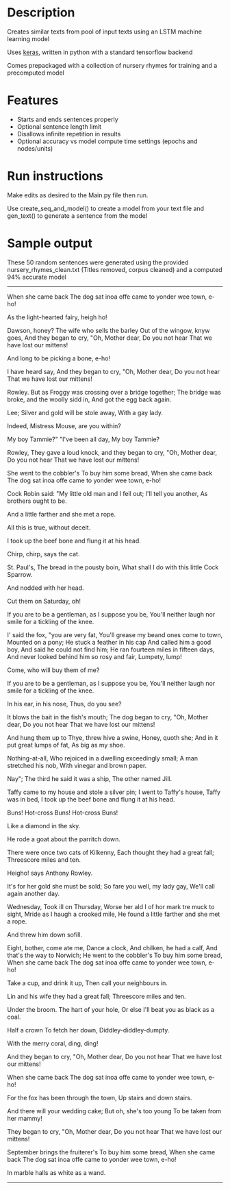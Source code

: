 # Description
Creates similar texts from pool of input texts using an LSTM machine learning model

Uses [keras](http://keras.io), written in python with a standard tensorflow backend

Comes prepackaged with a collection of nursery rhymes for training and a precomputed model

# Features

- Starts and ends sentences properly
- Optional sentence length limit
- Disallows infinite repetition in results
- Optional accuracy vs model compute time settings (epochs and nodes/units)

# Run instructions

Make edits as desired to the Main.py file then run. 

Use create_seq_and_model() to create a model from your text file and gen_text() to generate a sentence from the model

# Sample output

These 50 random sentences were generated using the provided nursery_rhymes_clean.txt (Titles removed, corpus cleaned) and a computed 94% accurate model


---

When she came back The dog sat inoa offe came to yonder wee town, e-ho!


As the light-hearted fairy, heigh ho!


Dawson, honey? The wife who sells the barley Out of the wingow, knyw goes, And they began to cry, "Oh, Mother dear, Do you not hear That we have lost our mittens!


And long to be picking a bone, e-ho!


I have heard say, And they began to cry, "Oh, Mother dear, Do you not hear That we have lost our mittens!


Rowley. But as Froggy was crossing over a bridge together; The bridge was broke, and the woolly sidd in, And got the egg back again.


Lee; Silver and gold will be stole away, With a gay lady.


Indeed, Mistress Mouse, are you within?


My boy Tammie?" "I've been all day, My boy Tammie?


Rowley, They gave a loud knock, and they began to cry, "Oh, Mother dear, Do you not hear That we have lost our mittens!


She went to the cobbler's To buy him some bread, When she came back The dog sat inoa offe came to yonder wee town, e-ho!


Cock Robin said: "My little old man and I fell out; I'll tell you another, As brothers ought to be.


And a little farther and she met a rope.


All this is true, without deceit.


I took up the beef bone and flung it at his head.


Chirp, chirp, says the cat.


St. Paul's, The bread in the pousty boin, What shall I do with this little Cock Sparrow.


And nodded with her head.


Cut them on Saturday, oh!


If you are to be a gentleman, as I suppose you be, You'll neither laugh nor smile for a tickling of the knee.


I' said the fox, "you are very fat, You'll grease my beand ones come to town, Mounted on a pony; He stuck a feather in his cap And 
called him a good boy, And said he could not find him; He ran fourteen miles in fifteen days, And never looked behind him so rosy and 
fair, Lumpety, lump!


Come, who will buy them of me?


If you are to be a gentleman, as I suppose you be, You'll neither laugh nor smile for a tickling of the knee.


In his ear, in his nose, Thus, do you see?


It blows the bait in the fish's mouth; The dog began to cry, "Oh, Mother dear, Do you not hear That we have lost our mittens!


And hung them up to Thye, threw hive a swine, Honey, quoth she; And in it put great lumps of fat, As big as my shoe.


Nothing-at-all, Who rejoiced in a dwelling exceedingly small; A man stretched his nob, With vinegar and brown paper.


Nay"; The third he said it was a ship, The other named Jill.


Taffy came to my house and stole a silver pin; I went to Taffy's house, Taffy was in bed, I took up the beef bone and flung it at his 
head.


Buns! Hot-cross Buns! Hot-cross Buns!


Like a diamond in the sky.


He rode a goat about the parritch down.


There were once two cats of Kilkenny, Each thought they had a great fall; Threescore miles and ten.


Heigho! says Anthony Rowley.


It's for her gold she must be sold; So fare you well, my lady gay, We'll call again another day.


Wednesday, Took ill on Thursday, Worse her ald I of hor mark tre muck to sight, Mride as I haugh a crooked mile, He found a little 
farther and she met a rope.


And threw him down sofill.


Eight, bother, come ate me, Dance a clock, And chilken, he had a calf, And that's the way to Norwich; He went to the cobbler's To buy 
him some bread, When she came back The dog sat inoa offe came to yonder wee town, e-ho!


Take a cup, and drink it up, Then call your neighbours in.


Lin and his wife they had a great fall; Threescore miles and ten.


Under the broom. The hart of your hole, Or else I'll beat you as black as a coal.


Half a crown To fetch her down, Diddley-diddley-dumpty.


With the merry coral, ding, ding!


And they began to cry, "Oh, Mother dear, Do you not hear That we have lost our mittens!


When she came back The dog sat inoa offe came to yonder wee town, e-ho!


For the fox has been through the town, Up stairs and down stairs.


And there will your wedding cake; But oh, she's too young To be taken from her mammy!


They began to cry, "Oh, Mother dear, Do you not hear That we have lost our mittens!


September brings the fruiterer's To buy him some bread, When she came back The dog sat inoa offe came to yonder wee town, e-ho!


In marble halls as white as a wand.

---
